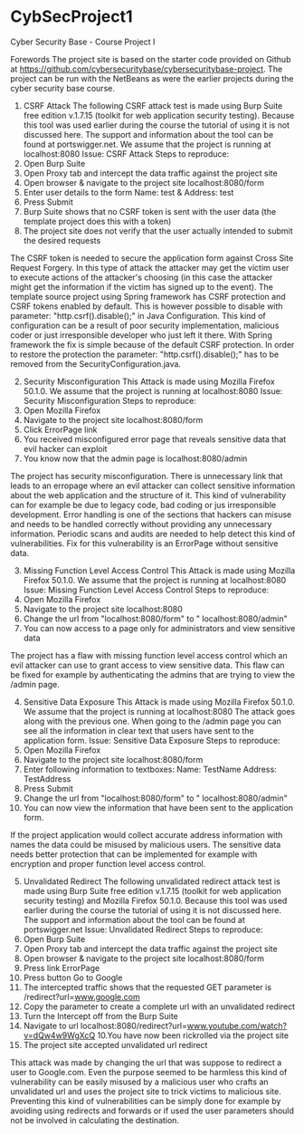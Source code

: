 # CybSecProject1
Cyber Security Base - Course Project I

Forewords
The project site is based on the starter code provided on Github at https://github.com/cybersecuritybase/cybersecuritybase-project. The project can be run with the NetBeans as were the earlier projects during the cyber security base course. 

1. CSRF Attack
The following CSRF attack test is made using Burp Suite free edition v.1.7.15 (toolkit for web application security testing). Because this tool was used earlier during the course the tutorial of using it is not discussed here. The support and information about the tool can be found at portswigger.net. We assume that the project is running at localhost:8080
Issue: CSRF Attack
Steps to reproduce:
1. Open Burp Suite 
2. Open Proxy tab and intercept the data traffic against the project site
3. Open browser & navigate to the project site localhost:8080/form
4. Enter user details to the form Name: test & Address: test
5. Press Submit
6. Burp Suite shows that no CSRF token is sent with the user data (the template project does this with a token)
7. The project site does not verify that the user actually intended to submit the desired requests 

The CSRF token is needed to secure the application form against Cross Site Request Forgery. In this type of attack the attacker may get the victim user to execute actions of the attacker's choosing (in this case the attacker might get the information if the victim has signed up to the event). 
The template source project using Spring framework has CSRF protection and CSRF tokens enabled by default. This is however possible to disable with parameter: "http.csrf().disable();" in Java Configuration. This kind of configuration can be a result of poor security implementation, malicious coder or just irresponsible developer who just left it there. 
With Spring framework the fix is simple because of the default CSRF protection. In order to restore the protection the parameter: "http.csrf().disable();" has to be removed from the SecurityConfiguration.java.
 
 
2. Security Misconfiguration
This Attack is made using Mozilla Firefox 50.1.0. We assume that the project is running at localhost:8080
Issue: Security Misconfiguration
Steps to reproduce:
1. Open Mozilla Firefox
2. Navigate to the project site localhost:8080/form
3. Click ErrorPage link
4. You received misconfigured error page that reveals sensitive data that evil hacker can exploit
5. You know now that the admin page is localhost:8080/admin

The project has security misconfiguration. There is unnecessary link that leads to an erropage where an evil attacker can collect sensitive information about the web application and the structure of it. This kind of vulnerability can for example be due to legacy code, bad coding or jus irresponsible development. Error handling is one of the sections that hackers can misuse and needs to be handled correctly without providing any unnecessary information. Periodic scans and audits are needed to help detect this kind of vulnerabilities. Fix for this vulnerability is an ErrorPage without sensitive data.


3. Missing Function Level Access Control
This Attack is made using Mozilla Firefox 50.1.0. We assume that the project is running at localhost:8080
Issue: Missing Function Level Access Control
Steps to reproduce:
1. Open Mozilla Firefox
2. Navigate to the project site localhost:8080
3. Change the url from "localhost:8080/form" to " localhost:8080/admin"
4. You can now access to a page only for administrators and view sensitive data

The project has a flaw with missing function level access control which an evil attacker can use to grant access to view sensitive data. This flaw can be fixed for example by authenticating the admins that are trying to view the /admin page.


4. Sensitive Data Exposure
This Attack is made using Mozilla Firefox 50.1.0. We assume that the project is running at localhost:8080 The attack goes along with the previous one. When going to the /admin page you can see all the information in clear text that users have sent to the application form.
Issue: Sensitive Data Exposure
Steps to reproduce:
1. Open Mozilla Firefox
2. Navigate to the project site localhost:8080/form
3. Enter following information to textboxes:
Name: TestName
Address: TestAddress
4. Press Submit
5. Change the url from "localhost:8080/form" to " localhost:8080/admin"
4. You can now view the information that have been sent to the application form.

If the project application would collect accurate address information with names the data could be misused by malicious users. The sensitive data needs better protection that can be implemented for example with encryption and proper function level access control. 


5. Unvalidated Redirect
The following unvalidated redirect attack test is made using Burp Suite free edition v.1.7.15 (toolkit for web application security testing) and Mozilla Firefox 50.1.0. Because this tool was used earlier during the course the tutorial of using it is not discussed here. The support and information about the tool can be found at portswigger.net
Issue: Unvalidated Redirect
Steps to reproduce:
1. Open Burp Suite 
2. Open Proxy tab and intercept the data traffic against the project site
3. Open browser & navigate to the project site localhost:8080/form
4. Press link ErrorPage
5. Press button Go to Google
6. The intercepted traffic shows that the requested GET parameter is /redirect?url=www.google.com
7. Copy the parameter to create a complete url with an unvalidated redirect
8. Turn the Intercept off from the Burp Suite
9. Navigate to url localhost:8080/redirect?url=www.youtube.com/watch?v=dQw4w9WgXcQ
10.You have now been rickrolled via the project site
11. The project site accepted unvalidated url redirect

This attack was made by changing the url that was suppose to redirect a user to Google.com. Even the purpose seemed to be harmless this kind of vulnerability can be easily misused by a malicious user who crafts an unvalidated url and uses the project site to trick victims to malicious site. Preventing this kind of vulnerabilities can be simply done for example by avoiding using redirects and forwards or if used the user parameters should not be involved in calculating the destination.
